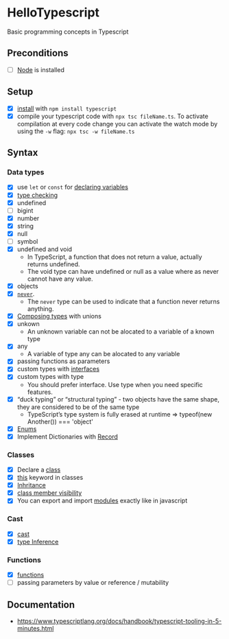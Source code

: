 # HelloTypescript
Basic programming concepts in Typescript

## Preconditions
- [ ] [Node](https://nodejs.org/en/download/) is installed

## Setup
- [x] [install](https://www.typescriptlang.org/docs/handbook/typescript-tooling-in-5-minutes.html) with `npm install typescript`
- [x] compile your typescript code with `npx tsc fileName.ts`. To activate compilation at every code change you can activate the watch mode by using the `-w` flag: `npx tsc -w fileName.ts`

## Syntax
### Data types
- [x] use `let` or `const` for [declaring variables](https://www.typescriptlang.org/docs/handbook/variable-declarations.html)
- [x] [type checking](https://www.typescriptlang.org/docs/handbook/2/basic-types.html#static-type-checking)
- [x] undefined
- [ ] bigint
- [x] number
- [x] string
- [x] null
- [ ] symbol
- [x] undefined and void
    * In TypeScript, a function that does not return a value, actually returns undefined. 
    * The void type can have undefined or null as a value where as never cannot have any value. 
- [x] objects    
- [x] [`never`](https://www.typescripttutorial.net/typescript-tutorial/typescript-never-type/).    
    * The `never` type can be used to indicate that a function never returns anything.
- [x] [Composing types](https://www.typescriptlang.org/docs/handbook/typescript-in-5-minutes.html#composing-types) with unions
- [x] unkown    
    * An unknown variable can not be alocated to a variable of a known type
- [x] any
    * A variable of type any can be alocated to any variable
- [x] passing functions as parameters
- [x] custom types with [interfaces](https://www.typescriptlang.org/docs/handbook/interfaces.html)
- [x] custom types with type
    * You should prefer interface. Use type when you need specific features.
- [x] “duck typing” or “structural typing” - two objects have the same shape, they are considered to be of the same type
    * TypeScript’s type system is fully erased at runtime => typeof(new Another()) === 'object'
- [x] [Enums](https://www.typescriptlang.org/docs/handbook/enums.html)
- [x] Implement Dictionaries with [Record](https://www.typescriptlang.org/docs/handbook/utility-types.html#recordkeys-type)

### Classes
- [x] Declare a [class](https://www.typescriptlang.org/docs/handbook/2/classes.html)
- [x] [this](https://www.typescriptlang.org/docs/handbook/2/classes.html#this-types) keyword in classes
- [x] [Inhritance](https://www.typescriptlang.org/docs/handbook/2/classes.html)
- [x] [class member visibility](https://www.typescriptlang.org/docs/handbook/2/classes.html)
- [x] You can export and import [modules](https://www.typescriptlang.org/docs/handbook/modules.html) exactly like in javascript

### Cast
- [x] [cast](https://www.typescripttutorial.net/typescript-tutorial/type-casting/)
- [x] [type Inference](https://www.typescriptlang.org/docs/handbook/type-inference.html)

### Functions
- [x] [functions](https://www.typescriptlang.org/docs/handbook/functions.html)
- [ ] passing parameters by value or reference / mutability

## Documentation
* https://www.typescriptlang.org/docs/handbook/typescript-tooling-in-5-minutes.html
